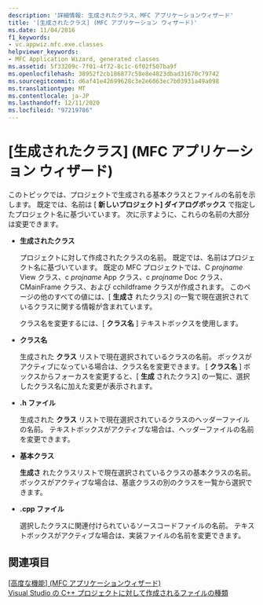 ```yaml
---
description: '詳細情報: 生成されたクラス、MFC アプリケーションウィザード'
title: '[生成されたクラス] (MFC アプリケーション ウィザード)'
ms.date: 11/04/2016
f1_keywords:
- vc.appwiz.mfc.exe.classes
helpviewer_keywords:
- MFC Application Wizard, generated classes
ms.assetid: 5f33209c-7f01-4f72-8c1c-6f02f507ba9f
ms.openlocfilehash: 38952f2cb186877c58e8e4823dbad31670c79742
ms.sourcegitcommit: d6af41e42699628c3e2e6063ec7b03931a49a098
ms.translationtype: MT
ms.contentlocale: ja-JP
ms.lasthandoff: 12/11/2020
ms.locfileid: "97219786"
---
```

# <a name="generated-classes-mfc-application-wizard"></a>[生成されたクラス] (MFC アプリケーション ウィザード)

このトピックでは、プロジェクトで生成される基本クラスとファイルの名前を示します。 既定では、名前は [ **新しいプロジェクト] ダイアログボックス** で指定したプロジェクト名に基づいています。 次に示すように、これらの名前の大部分は変更できます。

- **生成されたクラス**

   プロジェクトに対して作成されたクラスの名前。 既定では、名前はプロジェクト名に基づいています。 既定の MFC プロジェクトでは、C *projname* View クラス、c *projname* App クラス、c *projname* Doc クラス、CMainFrame クラス、および cchildframe クラスが作成されます。 このページの他のすべての値には、[ **生成さ** れたクラス] の一覧で現在選択されているクラスに関する情報が含まれています。

   クラス名を変更するには、[ **クラス名** ] テキストボックスを使用します。

- **クラス名**

   生成された **クラス** リストで現在選択されているクラスの名前。 ボックスがアクティブになっている場合は、クラス名を変更できます。 [ **クラス名** ] ボックスからフォーカスを変更すると、[ **生成** されたクラス] の一覧に、選択したクラス名に加えた変更が表示されます。

- **.h ファイル**

   生成された **クラス** リストで現在選択されているクラスのヘッダーファイルの名前。 テキストボックスがアクティブな場合は、ヘッダーファイルの名前を変更できます。

- **基本クラス**

   **生成さ** れたクラスリストで現在選択されているクラスの基本クラスの名前。 ボックスがアクティブな場合は、基底クラスの別のクラスを一覧から選択できます。

- **.cpp ファイル**

   選択したクラスに関連付けられているソースコードファイルの名前。 テキストボックスがアクティブな場合は、実装ファイルの名前を変更できます。

## <a name="see-also"></a>関連項目

[[高度な機能] (MFC アプリケーションウィザード)](../../mfc/reference/advanced-features-mfc-application-wizard.md)<br/>
[Visual Studio の C++ プロジェクトに対して作成されるファイルの種類](../../build/reference/file-types-created-for-visual-cpp-projects.md)
